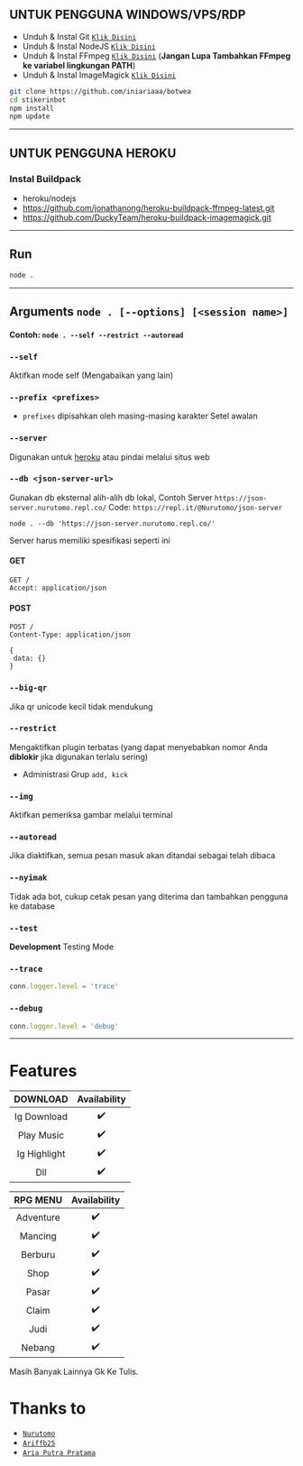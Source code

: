 ## UNTUK PENGGUNA WINDOWS/VPS/RDP

* Unduh & Instal Git [`Klik Disini`](https://git-scm.com/downloads)
* Unduh & Instal NodeJS [`Klik Disini`](https://nodejs.org/en/download)
* Unduh & Instal FFmpeg [`Klik Disini`](https://ffmpeg.org/download.html) (**Jangan Lupa Tambahkan FFmpeg ke variabel lingkungan PATH**)
* Unduh & Instal ImageMagick [`Klik Disini`](https://imagemagick.org/script/download.php)

```bash
git clone https://github.com/iniariaaa/botwea
cd stikerinbot
npm install
npm update
```

---------

## UNTUK PENGGUNA HEROKU

### Instal Buildpack
* heroku/nodejs
* https://github.com/jonathanong/heroku-buildpack-ffmpeg-latest.git
* https://github.com/DuckyTeam/heroku-buildpack-imagemagick.git

---------

## Run

```bash
node .
```

---------

## Arguments `node . [--options] [<session name>]`

#### Contoh: `node . --self --restrict --autoread`

### `--self`

Aktifkan mode self (Mengabaikan yang lain)

### `--prefix <prefixes>`

* `prefixes` dipisahkan oleh masing-masing karakter
Setel awalan

### `--server`

Digunakan untuk [heroku](https://heroku.com/) atau pindai melalui situs web

### `--db <json-server-url>`

Gunakan db eksternal alih-alih db lokal, 
Contoh Server `https://json-server.nurutomo.repl.co/`
Code: `https://repl.it/@Nurutomo/json-server`

`node . --db 'https://json-server.nurutomo.repl.co/'`

Server harus memiliki spesifikasi seperti ini

#### GET

```http
GET /
Accept: application/json
```

#### POST

```http
POST /
Content-Type: application/json

{
 data: {}
}
```

### `--big-qr`

Jika qr unicode kecil tidak mendukung

### `--restrict`

Mengaktifkan plugin terbatas (yang dapat menyebabkan nomor Anda **diblokir** jika digunakan terlalu sering)

* Administrasi Grup `add, kick`

### `--img`

Aktifkan pemeriksa gambar melalui terminal

### `--autoread`

Jika diaktifkan, semua pesan masuk akan ditandai sebagai telah dibaca

### `--nyimak`

Tidak ada bot, cukup cetak pesan yang diterima dan tambahkan pengguna ke database

### `--test`

**Development** Testing Mode

### `--trace`

```js
conn.logger.level = 'trace'
```

### `--debug`

```js
conn.logger.level = 'debug'
```

---------

# Features


|    DOWNLOAD      |  Availability  |
| :--------------: | :------------: |
| Ig Download      |       ✔️       |
| Play Music       |       ✔️       |
| Ig Highlight     |       ✔️       |
| Dll              |       ✔️       |

|       RPG MENU        | Availability |
| :-------------------: | :----------: |
| Adventure             |      ✔️      |
| Mancing               |      ✔️      |
| Berburu               |      ✔️      |
| Shop                  |      ✔️      |
| Pasar                 |      ✔️      |
| Claim                 |      ✔️      |
| Judi                  |      ✔️      |
| Nebang                |      ✔️      |

Masih Banyak Lainnya Gk Ke Tulis.

# Thanks to
* [`Nurutomo`](https://github.com/nurutomo)
* [`Ariffb25`](https://github.com/ariffb25)
* [`Aria Putra Pratama`](https://github.com/iniariaaa)
